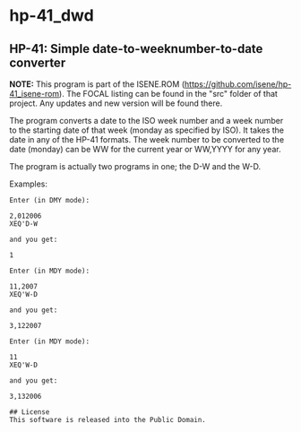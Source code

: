 # hp-41_dwd
## HP-41: Simple date-to-weeknumber-to-date converter

**NOTE:** This program is part of the ISENE.ROM (https://github.com/isene/hp-41_isene-rom). The FOCAL listing can be found in the "src" folder of that project. Any updates and new version will be found there.

The program converts a date to the ISO week number and a week number to the starting date of that week (monday as specified by ISO). It takes the date in any of the HP-41 formats. The week number to be converted to the date (monday) can be WW for the current year or WW,YYYY for any year.

The program is actually two programs in one; the D-W and the W-D.

Examples:

```
Enter (in DMY mode):

2,012006
XEQ'D-W

and you get:

1

Enter (in MDY mode):

11,2007
XEQ'W-D

and you get:

3,122007

Enter (in MDY mode):

11
XEQ'W-D

and you get:

3,132006

## License
This software is released into the Public Domain.
```
